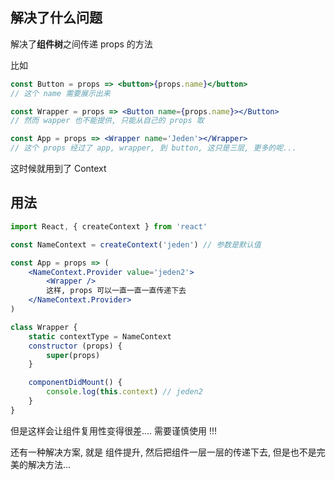 ## 解决了什么问题

解决了**组件树**之间传递 props 的方法

比如

```jsx
const Button = props => <button>{props.name}</button>
// 这个 name 需要展示出来

const Wrapper = props => <Button name={props.name}></Button>
// 然而 wapper 也不能提供, 只能从自己的 props 取

const App = props => <Wrapper name='Jeden'></Wrapper>
// 这个 props 经过了 app, wrapper, 到 button, 这只是三层, 更多的呢...
```

这时候就用到了 Context

## 用法

```jsx
import React, { createContext } from 'react'

const NameContext = createContext('jeden') // 参数是默认值

const App = props => (
    <NameContext.Provider value='jeden2'>
    	<Wrapper />
        这样, props 可以一直一直一直传递下去
    </NameContext.Provider>
)

class Wrapper {
    static contextType = NameContext
    constructor (props) {
        super(props)
    }

	componentDidMount() {
        console.log(this.context) // jeden2
    }
}
```



但是这样会让组件复用性变得很差.... 需要谨慎使用 !!!

还有一种解决方案, 就是 组件提升, 然后把组件一层一层的传递下去, 但是也不是完美的解决方法...

